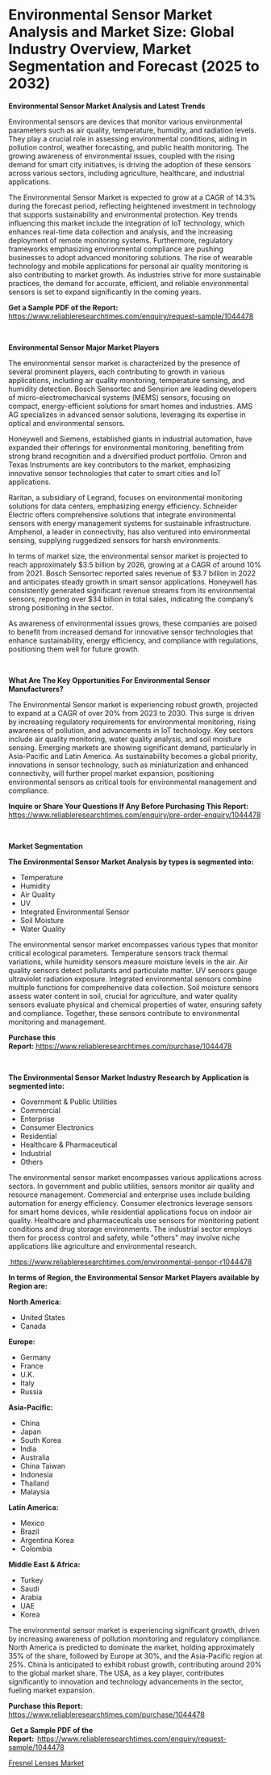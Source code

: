 <p><h1>Environmental Sensor Market Analysis and Market Size: Global Industry Overview, Market Segmentation and Forecast (2025 to 2032)</h1></p><p><strong>Environmental Sensor Market Analysis and Latest Trends</strong></p>
<p><p>Environmental sensors are devices that monitor various environmental parameters such as air quality, temperature, humidity, and radiation levels. They play a crucial role in assessing environmental conditions, aiding in pollution control, weather forecasting, and public health monitoring. The growing awareness of environmental issues, coupled with the rising demand for smart city initiatives, is driving the adoption of these sensors across various sectors, including agriculture, healthcare, and industrial applications.</p><p>The Environmental Sensor Market is expected to grow at a CAGR of 14.3% during the forecast period, reflecting heightened investment in technology that supports sustainability and environmental protection. Key trends influencing this market include the integration of IoT technology, which enhances real-time data collection and analysis, and the increasing deployment of remote monitoring systems. Furthermore, regulatory frameworks emphasizing environmental compliance are pushing businesses to adopt advanced monitoring solutions. The rise of wearable technology and mobile applications for personal air quality monitoring is also contributing to market growth. As industries strive for more sustainable practices, the demand for accurate, efficient, and reliable environmental sensors is set to expand significantly in the coming years.</p></p>
<p><strong>Get a Sample PDF of the Report:&nbsp;</strong> <a href="https://www.reliableresearchtimes.com/enquiry/request-sample/1044478?utm_campaign=3313&utm_medium=2&utm_source=Github&utm_content=ia&utm_term=06042025&utm_id=environmental-sensor">https://www.reliableresearchtimes.com/enquiry/request-sample/1044478</a></p>
<p>&nbsp;</p>
<p><strong>Environmental Sensor Major Market Players</strong></p>
<p><p>The environmental sensor market is characterized by the presence of several prominent players, each contributing to growth in various applications, including air quality monitoring, temperature sensing, and humidity detection. Bosch Sensortec and Sensirion are leading developers of micro-electromechanical systems (MEMS) sensors, focusing on compact, energy-efficient solutions for smart homes and industries. AMS AG specializes in advanced sensor solutions, leveraging its expertise in optical and environmental sensors.</p><p>Honeywell and Siemens, established giants in industrial automation, have expanded their offerings for environmental monitoring, benefiting from strong brand recognition and a diversified product portfolio. Omron and Texas Instruments are key contributors to the market, emphasizing innovative sensor technologies that cater to smart cities and IoT applications.</p><p>Raritan, a subsidiary of Legrand, focuses on environmental monitoring solutions for data centers, emphasizing energy efficiency. Schneider Electric offers comprehensive solutions that integrate environmental sensors with energy management systems for sustainable infrastructure. Amphenol, a leader in connectivity, has also ventured into environmental sensing, supplying ruggedized sensors for harsh environments.</p><p>In terms of market size, the environmental sensor market is projected to reach approximately $3.5 billion by 2026, growing at a CAGR of around 10% from 2021. Bosch Sensortec reported sales revenue of $3.7 billion in 2022 and anticipates steady growth in smart sensor applications. Honeywell has consistently generated significant revenue streams from its environmental sensors, reporting over $34 billion in total sales, indicating the company’s strong positioning in the sector.</p><p>As awareness of environmental issues grows, these companies are poised to benefit from increased demand for innovative sensor technologies that enhance sustainability, energy efficiency, and compliance with regulations, positioning them well for future growth.</p></p>
<p>&nbsp;</p>
<p><strong>What Are The Key Opportunities For Environmental Sensor Manufacturers?</strong></p>
<p><p>The Environmental Sensor market is experiencing robust growth, projected to expand at a CAGR of over 20% from 2023 to 2030. This surge is driven by increasing regulatory requirements for environmental monitoring, rising awareness of pollution, and advancements in IoT technology. Key sectors include air quality monitoring, water quality analysis, and soil moisture sensing. Emerging markets are showing significant demand, particularly in Asia-Pacific and Latin America. As sustainability becomes a global priority, innovations in sensor technology, such as miniaturization and enhanced connectivity, will further propel market expansion, positioning environmental sensors as critical tools for environmental management and compliance.</p></p>
<p><strong>Inquire or Share Your Questions If Any Before Purchasing This Report:</strong> <a href="https://www.reliableresearchtimes.com/enquiry/pre-order-enquiry/1044478?utm_campaign=3313&utm_medium=2&utm_source=Github&utm_content=ia&utm_term=06042025&utm_id=environmental-sensor">https://www.reliableresearchtimes.com/enquiry/pre-order-enquiry/1044478</a></p>
<p>&nbsp;</p>
<p><strong>Market Segmentation</strong></p>
<p><strong>The Environmental Sensor Market Analysis by types is segmented into:</strong></p>
<p><ul><li>Temperature</li><li>Humidity</li><li>Air Quality</li><li>UV</li><li>Integrated Environmental Sensor</li><li>Soil Moisture</li><li>Water Quality</li></ul></p>
<p><p>The environmental sensor market encompasses various types that monitor critical ecological parameters. Temperature sensors track thermal variations, while humidity sensors measure moisture levels in the air. Air quality sensors detect pollutants and particulate matter. UV sensors gauge ultraviolet radiation exposure. Integrated environmental sensors combine multiple functions for comprehensive data collection. Soil moisture sensors assess water content in soil, crucial for agriculture, and water quality sensors evaluate physical and chemical properties of water, ensuring safety and compliance. Together, these sensors contribute to environmental monitoring and management.</p></p>
<p><strong>Purchase this Report:&nbsp;</strong><a href="https://www.reliableresearchtimes.com/purchase/1044478?utm_campaign=3313&utm_medium=2&utm_source=Github&utm_content=ia&utm_term=06042025&utm_id=environmental-sensor">https://www.reliableresearchtimes.com/purchase/1044478</a></p>
<p>&nbsp;</p>
<p><strong>The Environmental Sensor Market Industry Research by Application is segmented into:</strong></p>
<p><ul><li>Government & Public Utilities</li><li>Commercial</li><li>Enterprise</li><li>Consumer Electronics</li><li>Residential</li><li>Healthcare & Pharmaceutical</li><li>Industrial</li><li>Others</li></ul></p>
<p><p>The environmental sensor market encompasses various applications across sectors. In government and public utilities, sensors monitor air quality and resource management. Commercial and enterprise uses include building automation for energy efficiency. Consumer electronics leverage sensors for smart home devices, while residential applications focus on indoor air quality. Healthcare and pharmaceuticals use sensors for monitoring patient conditions and drug storage environments. The industrial sector employs them for process control and safety, while "others" may involve niche applications like agriculture and environmental research.</p></p>
<p><a href="https://www.reliableresearchtimes.com/environmental-sensor-r1044478?utm_campaign=3313&utm_medium=2&utm_source=Github&utm_content=ia&utm_term=06042025&utm_id=environmental-sensor">&nbsp;https://www.reliableresearchtimes.com/environmental-sensor-r1044478</a></p>
<p><strong>In terms of Region, the Environmental Sensor Market Players available by Region are:</strong></p>
<p>
    <p> <strong> North America: </strong>
        <ul>
            <li>United States</li>
            <li>Canada</li>
        </ul>
        </p> 
    <p> <strong> Europe: </strong>
        <ul>
            <li>Germany</li>
            <li>France</li>
            <li>U.K.</li>
            <li>Italy</li>
            <li>Russia</li>
        </ul>
        </p> 
    <p> <strong> Asia-Pacific: </strong>
        <ul>
            <li>China</li>
            <li>Japan</li>
            <li>South Korea</li>
            <li>India</li>
            <li>Australia</li>
            <li>China Taiwan</li>
            <li>Indonesia</li>
            <li>Thailand</li>
            <li>Malaysia</li>
        </ul>
        </p> 
    <p> <strong> Latin America: </strong>
        <ul>
            <li>Mexico</li>
            <li>Brazil</li>
            <li>Argentina Korea</li>
            <li>Colombia</li>
        </ul>
        </p> 
    <p> <strong> Middle East & Africa: </strong>
        <ul>
            <li>Turkey</li>
            <li>Saudi</li>
            <li>Arabia</li>
            <li>UAE</li>
            <li>Korea</li>
        </ul>
    </p>
    </p>
<p><p>The environmental sensor market is experiencing significant growth, driven by increasing awareness of pollution monitoring and regulatory compliance. North America is predicted to dominate the market, holding approximately 35% of the share, followed by Europe at 30%, and the Asia-Pacific region at 25%. China is anticipated to exhibit robust growth, contributing around 20% to the global market share. The USA, as a key player, contributes significantly to innovation and technology advancements in the sector, fueling market expansion.</p></p>
<p><strong>Purchase this Report: </strong><a href="https://www.reliableresearchtimes.com/purchase/1044478?utm_campaign=3313&utm_medium=2&utm_source=Github&utm_content=ia&utm_term=06042025&utm_id=environmental-sensor">https://www.reliableresearchtimes.com/purchase/1044478</a></p>
<p>&nbsp;<strong>Get a Sample PDF of the Report:&nbsp;&nbsp;</strong><a href="https://www.reliableresearchtimes.com/enquiry/request-sample/1044478?utm_campaign=3313&utm_medium=2&utm_source=Github&utm_content=ia&utm_term=06042025&utm_id=environmental-sensor">https://www.reliableresearchtimes.com/enquiry/request-sample/1044478</a></p>
<p><strong></strong></p>
<p><p><a href="https://github.com/iquiseeboli/Market-Research-Report-List-1/blob/main/fresnel-lenses-market.md?utm_campaign=3313&utm_medium=2&utm_source=Github&utm_content=ia&utm_term=06042025&utm_id=environmental-sensor">Fresnel Lenses Market</a></p></p>